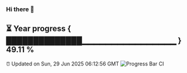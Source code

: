 ### Hi there 👋
⏳ Year progress { ██████████████▁▁▁▁▁▁▁▁▁▁▁▁▁▁▁▁ } 49.11 %
---
⏰ Updated on Sun, 29 Jun 2025 06:12:56 GMT
![Progress Bar CI](https://github.com/Moyi321/Moyi321/workflows/Progress%20Bar%20CI/badge.svg)
